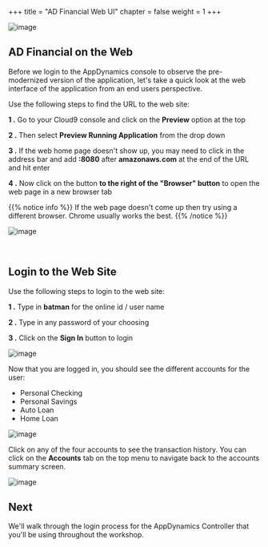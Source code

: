 +++
title = "AD Financial Web UI"
chapter = false
weight = 1
+++

![image](/images/mobilize/ad_team_architect.png)

 

## AD Financial on the Web

Before we login to the AppDynamics console to observe the pre-modernized version of the application, let's take a quick look at the web interface of the application from an end users perspective. 

Use the following steps to find the URL to the web site:

**1 .**  Go to your Cloud9 console and click on the **Preview** option at the top

**2 .**  Then select **Preview Running Application** from the drop down

**3 .**  If the web home page doesn't show up, you may need to click in the address bar and add **:8080** after **amazonaws.com** at the end of the URL and hit enter

**4 .**  Now click on the button **to the right of the "Browser" button** to open the web page in a new browser tab

{{% notice info %}}
If the web page doesn't come up then try using a different browser. Chrome usually works the best.
{{% /notice %}}

![image](/images/mobilize/find_web_url_01.png)

<br>

## Login to the Web Site

Use the following steps to login to the web site:

**1 .**  Type in **batman** for the online id / user name

**2 .**  Type in any password of your choosing

**3 .**  Click on the **Sign In** button  to login

![image](/images/mobilize/web_site_01.png)


Now that you are logged in, you should see the different accounts for the user:

 - Personal Checking
 - Personal Savings
 - Auto Loan
 - Home Loan

![image](/images/mobilize/web_site_02.png)


Click on any of the four accounts to see the transaction history.  You can click on the **Accounts** tab on the top menu to navigate back to the accounts summary screen.


![image](/images/mobilize/web_site_03.png)


## Next <i class='fas fa-cog fa-spin'></i>

 We'll walk through the login process for the AppDynamics Controller that you'll be using throughout the workshop.


<!---
{{% notice warning %}}
The Cloud9 workspace should be built by an IAM user with Administrator privileges,
not the root account user. Please ensure you are logged in as an IAM user, not the root
account user.
{{% /notice %}}
-->

<!---
{{% notice info %}}
This workshop was designed to run in the **Oregon (us-west-2)** region. **Please don't
run in any other region.** Future versions of this workshop will expand region availability,
and this message will be removed.
{{% /notice %}}
-->

<!---
{{% notice tip %}}
Ad blockers, javascript disablers, and tracking blockers should be disabled for
the cloud9 domain, or connecting to the workspace might be impacted.
Cloud9 requires third-party-cookies. You can whitelist the [specific domains]( https://docs.aws.amazon.com/cloud9/latest/user-guide/troubleshooting.html#troubleshooting-env-loading).
{{% /notice %}}
-->



